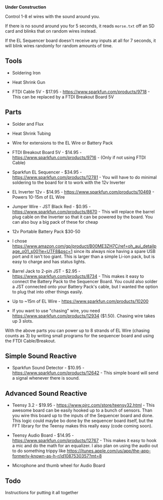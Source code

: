 **Under Construction**

Control 1-8 el wires with the sound around you.

If there is no sound around you for 5 seconds, it reads `morse.txt` off an SD card and blinks that on random wires instead.

If the EL Sequencer board doesn't receive any inputs at all for 7 seconds, it will blink wires randomly for random amounts of time.


Tools
-----

- Soldering Iron
- Heat Shrink Gun

- FTDI Cable 5V - $17.95 - https://www.sparkfun.com/products/9718 - This can be replaced by a FTDI Breakout Board 5V


Parts
-----

- Solder and Flux
- Heat Shrink Tubing
- Wire for extensions to the EL Wire or Battery Pack

- FTDI Breakout Board 5V - $14.95 - https://www.sparkfun.com/products/9716 - (Only if not using FTDI Cable)

- Sparkfun EL Sequencer - $34.95 - https://www.sparkfun.com/products/12781 - You will have to do minimal soldering to the board for it to work with the 12v Inverter

- EL Inverter 12v - $14.95 - https://www.sparkfun.com/products/10469 - Powers 10-15m of EL Wire

- Jumper Wire - JST Black Red - $0.95 - https://www.sparkfun.com/products/8670 - This will replace the barrel plug cable on the Inverter so that it can be powered by the board. You can also buy a big pack of these for cheap

- 12v Portable Battery Pack $30-50
 - I chose https://www.amazon.com/gp/product/B00ME3ZH7C/ref=oh_aui_detailpage_o01_s00?ie=UTF8&psc=1 since its always nice having a spare USB port and it isn't too giant. This is larger than a simple Li-ion pack, but is easy to charge and has status lights.

- Barrel Jack to 2-pin JST - $2.95 - https://www.sparkfun.com/products/8734 - This makes it easy to connect the Battery Pack to the Sequencer Board. You could also solder a JST connected onto your Battery Pack's cable, but I wanted the option to plug that into other things easily.

- Up to ~15m of EL Wire - https://www.sparkfun.com/products/10200
 - If you want to use "chasing" wire, you need https://www.sparkfun.com/products/12934 ($1.50). Chasing wire takes up 3 slots.

With the above parts you can power up to 8 strands of EL Wire (chasing counts as 3) by writing small programs for the sequencer board and using the FTDI Cable/Breakout.


Simple Sound Reactive
---------------------

- Sparkfun Sound Detector - $10.95 - https://www.sparkfun.com/products/12642 - This simple board will send a signal whenever there is sound.


Advanced Sound Reactive
-----------------------

- Teensy 3.2 - $19.95 - https://www.pjrc.com/store/teensy32.html - This awesome board can be easily hooked up to a bunch of sensors. Than you wire this board up to the inputs of the Sequencer board and done. This logic could maybe bo done by the sequencer board itself, but the FFT library for the Teensy makes this really easy (code coming soon).

- Teensy Audio Board - $14.95 - https://www.sparkfun.com/products/12767 - This makes it easy to hook a mic and do the math for an equalizer. I also plan on using the audio out to do something trippy like https://itunes.apple.com/us/app/the-app-formerly-known-as-h-r/id1087530357?mt=8

- Microphone and thumb wheel for Audio Board


Todo
----

Instructions for putting it all together
